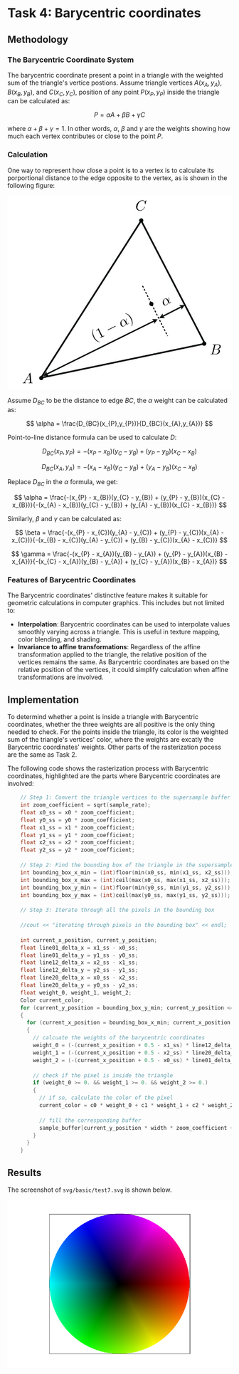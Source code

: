 # Task 4: Barycentric coordinates

## Methodology

### The Barycentric Coordinate System

The barycentric coordinate present a point in a triangle with the weighted sum of the triangle's vertice postions. Assume triangle vertices $A(x_{A},y_{A})$, $B(x_{B},y_{B})$, and $C(x_{C},y_{C})$, position of any point $P(x_{P},y_{P})$ inside the triangle can be calculated as:

$$
P = \alpha A + \beta B + \gamma C
$$

where $\alpha + \beta + \gamma = 1$. In other words, $\alpha$, $\beta$ and $\gamma$ are the weights showing how much each vertex contributes or close to the point $P$.

### Calculation

One way to represent how close a point is to a vertex is to calculate its porportional distance to the edge opposite to the vertex, as is shown in the following figure:

![Barycentric coordinates](../images/hw1/hw1task4_BCdistance.png)

Assume $D_{BC}$ to be the distance to edge $BC$, the $\alpha$ weight can be calculated as:

$$
\alpha = \frac{D_{BC}(x_{P},y_{P})}{D_{BC}(x_{A},y_{A})}
$$

Point-to-line distance formula can be used to calculate $D$:

$$
D_{BC}(x_{P},y_{P}) = -(x_{P} - x_{B})(y_{C} - y_{B}) + (y_{P} - y_{B})(x_{C} - x_{B})
$$

$$
D_{BC}(x_{A},y_{A}) = -(x_{A} - x_{B})(y_{C} - y_{B}) + (y_{A} - y_{B})(x_{C} - x_{B})
$$

Replace $D_{BC}$ in the $\alpha$ formula, we get:

$$
\alpha = \frac{-(x_{P} - x_{B})(y_{C} - y_{B}) + (y_{P} - y_{B})(x_{C} - x_{B})}{-(x_{A} - x_{B})(y_{C} - y_{B}) + (y_{A} - y_{B})(x_{C} - x_{B})}
$$

Similarly, $\beta$ and $\gamma$ can be calculated as:

$$
\beta = \frac{-(x_{P} - x_{C})(y_{A} - y_{C}) + (y_{P} - y_{C})(x_{A} - x_{C})}{-(x_{B} - x_{C})(y_{A} - y_{C}) + (y_{B} - y_{C})(x_{A} - x_{C})}
$$

$$
\gamma = \frac{-(x_{P} - x_{A})(y_{B} - y_{A}) + (y_{P} - y_{A})(x_{B} - x_{A})}{-(x_{C} - x_{A})(y_{B} - y_{A}) + (y_{C} - y_{A})(x_{B} - x_{A})}
$$

### Features of Barycentric Coordinates

The Barycentric coordinates' distinctive feature makes it suitable for geometric calculations in computer graphics. This includes but not limited to:

- **Interpolation**: Barycentric coordinates can be used to interpolate values smoothly varying across a triangle. This is useful in texture mapping, color blending, and shading.
- **Invariance to affine transformations**: Regardless of the affine transformation applied to the triangle, the relative position of the vertices remains the same. As Barycentric coordinates are based on the relative position of the vertices, it could simplify calculation when affine transformations are involved.

## Implementation
To determind whether a point is inside a triangle with Barycentric coordinates, whether the three weights are all positive is the only thing needed to check. For the points inside the triangle, its color is the weighted sum of the triangle's vertices' color, where the weights are excatly the Barycentric coordinates' weights. Other parts of the rasterization pocess are the same as Task 2.

The following code shows the rasterization process with Barycentric coordinates, highlighted are the parts where Barycentric coordinates are involved:

```cpp linenums="202" hl_lines="34 35 36 39 42"
    // Step 1: Convert the triangle vertices to the supersample buffer's coordinate system
    int zoom_coefficient = sqrt(sample_rate);
    float x0_ss = x0 * zoom_coefficient;
    float y0_ss = y0 * zoom_coefficient;
    float x1_ss = x1 * zoom_coefficient;
    float y1_ss = y1 * zoom_coefficient;
    float x2_ss = x2 * zoom_coefficient;
    float y2_ss = y2 * zoom_coefficient;

    // Step 2: Find the bounding box of the triangle in the supersample buffer
    int bounding_box_x_min = (int)floor(min(x0_ss, min(x1_ss, x2_ss)));
    int bounding_box_x_max = (int)ceil(max(x0_ss, max(x1_ss, x2_ss)));
    int bounding_box_y_min = (int)floor(min(y0_ss, min(y1_ss, y2_ss)));
    int bounding_box_y_max = (int)ceil(max(y0_ss, max(y1_ss, y2_ss)));

    // Step 3: Iterate through all the pixels in the bounding box

    //cout << "iterating through pixels in the bounding box" << endl;

    int current_x_position, current_y_position;
    float line01_delta_x = x1_ss - x0_ss;
    float line01_delta_y = y1_ss - y0_ss;
    float line12_delta_x = x2_ss - x1_ss;
    float line12_delta_y = y2_ss - y1_ss;
    float line20_delta_x = x0_ss - x2_ss;
    float line20_delta_y = y0_ss - y2_ss;
    float weight_0, weight_1, weight_2;
    Color current_color;
    for (current_y_position = bounding_box_y_min; current_y_position <= bounding_box_y_max; current_y_position++)
    {
      for (current_x_position = bounding_box_x_min; current_x_position <= bounding_box_x_max; current_x_position++)
      {
        // calcuate the weights of the barycentric coordinates
        weight_0 = (-(current_x_position + 0.5 - x1_ss) * line12_delta_y + (current_y_position + 0.5 - y1_ss) * line12_delta_x)/(-(x0_ss - x1_ss) * line12_delta_y + (y0_ss - y1_ss) * line12_delta_x);
        weight_1 = (-(current_x_position + 0.5 - x2_ss) * line20_delta_y + (current_y_position + 0.5 - y2_ss) * line20_delta_x)/(-(x1_ss - x2_ss) * line20_delta_y + (y1_ss - y2_ss) * line20_delta_x);
        weight_2 = (-(current_x_position + 0.5 - x0_ss) * line01_delta_y + (current_y_position + 0.5 - y0_ss) * line01_delta_x)/(-(x2_ss - x0_ss) * line01_delta_y + (y2_ss - y0_ss) * line01_delta_x);

        // check if the pixel is inside the triangle
        if (weight_0 >= 0. && weight_1 >= 0. && weight_2 >= 0.)
        {
          // if so, calculate the color of the pixel
          current_color = c0 * weight_0 + c1 * weight_1 + c2 * weight_2;

          // fill the corresponding buffer
          sample_buffer[current_y_position * width * zoom_coefficient + current_x_position] = current_color;
        }
      }
    }
```

## Results
The screenshot of `svg/basic/test7.svg` is shown below.

![Interpolated color with Barycentric coordinates](../images/hw1/hw1task4_test7reuslt.png)